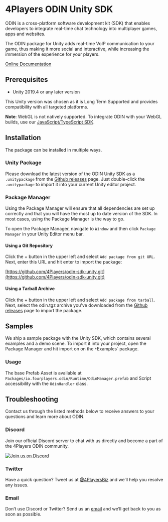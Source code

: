 # 4Players ODIN Unity SDK

ODIN is a cross-platform software development kit (SDK) that enables developers to integrate real-time chat technology into multiplayer games, apps and websites.

The ODIN package for Unity adds real-time VoIP communication to your game, thus making it more social and interactive, while increasing the immersion of the experience for your players.

[Online Documentation](https://www.4players.io/developers/)

## Prerequisites

- Unity 2019.4 or any later version

This Unity version was chosen as it is Long Term Supported and provides compatibility with all targeted platforms.

**Note**: WebGL is not natively supported. To integrate ODIN with your WebGL builds, use our [JavaScript/TypeScript SDK](https://www.npmjs.com/package/@4players/odin).

## Installation

The package can be installed in multiple ways.

### Unity Package

Please download the latest version of the ODIN Unity SDK as a `.unitypackage` from the [Github releases](https://github.com/4Players/odin-sdk-unity/releases) page. Just double-click the `.unitypackage` to import it into your current Unity editor project.

### Package Manager

Using the Package Manager will ensure that all dependencies are set up correctly and that you will have the most up to date version of the SDK. In most cases, using the Package Manager is the way to go.

To open the Package Manager, navigate to `Window` and then click `Package Manager` in your Unity Editor menu bar.

#### Using a Git Repository

Click the + button in the upper left and select `Add package from git URL`. Next, enter this URL and hit enter to import the package:

[https://github.com/4Players/odin-sdk-unity.git](https://github.com/4Players/odin-sdk-unity.git)

#### Using a Tarball Archive

Click the + button in the upper left and select `Add package from tarball`. Next, select the odin.tgz archive you've downloaded from the [Github releases](https://github.com/4Players/odin-sdk-unity/releases) page to import the package.

## Samples

We ship a sample package with the Unity SDK, which contains several examples and a demo scene. To import it into your project, open the Package Manager and hit import on on the `*`Examples` package.

### Usage

The base Prefab Asset is available at `Packages/io.fourplayers.odin/Runtime/OdinManager.prefab` and Script accessibility with the `OdinHandler` class.

## Troubleshooting

Contact us through the listed methods below to receive answers to your questions and learn more about ODIN.

### Discord

Join our official Discord server to chat with us directly and become a part of the 4Players ODIN community.

[![Join us on Discord](https://developers.4players.io/images/join_discord.png)](https://discord.gg/9yzdJNUGZS)

### Twitter

Have a quick question? Tweet us at [@4PlayersBiz](https://twitter.com/4PlayersBiz) and we’ll help you resolve any issues.

### Email

Don’t use Discord or Twitter? Send us an [email](mailto:odin@4players.io) and we’ll get back to you as soon as possible.
